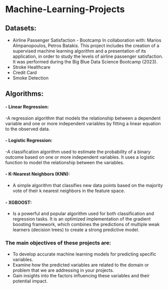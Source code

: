 # Machine-Learning-Projects


## Datasets:
 - Airline Passenger Satisfaction - Bootcamp
   In collaboration with:
    Marios Almpanopoulos, 
    Petros Batakis.
   This project includes the creation of a supervised machine learning algorithm and a presentation of its application, in order to study the levels of airline 
   passenger satisfaction. It was performed during the Big Blue Data Science Bootcamp (2023).
 - Stroke Healthcare
 - Credit Card
 - Smoke Detection

## Algorithms:
#### - Linear Regression:
-A regression algorithm that models the relationship between a dependent variable and one or more independent variables by fitting a linear equation to the observed data.
#### - Logistic Regression:
-A classification algorithm used to estimate the probability of a binary outcome based on one or more independent variables. It uses a logistic function to model the relationship between the variables.
#### - K-Nearest Neighbors (KNN):
- A simple algorithm that classifies new data points based on the majority vote of their k nearest neighbors in the feature space.
#### -  XGBOOST:
- Is a powerful and popular algorithm used for both classification and regression tasks. It is an optimized implementation of the gradient boosting framework, which combines the predictions of multiple weak learners (decision trees) to create a strong predictive model.


### The main objectives of these projects are:
 - To develop accurate machine learning models for predicting specific variables.
 - Examine how the predicted variables are related to the domain or problem  that we  are addressing in your projects.
 - Gain insights into the factors influencing these variables and their potential impact.
